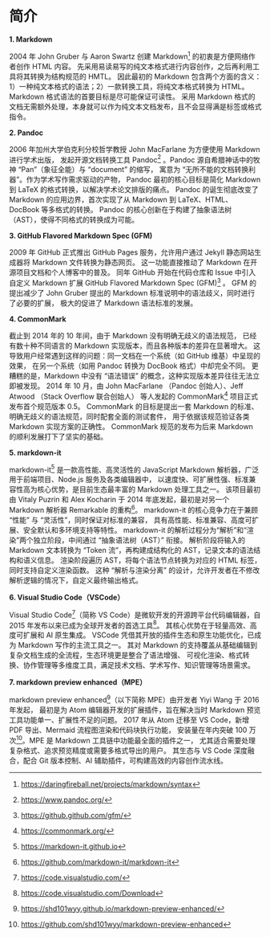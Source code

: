 # 简介

**1\. Markdown**

[^markdown_syntax]: <https://daringfireball.net/projects/markdown/syntax>

2004 年 John Gruber 与 Aaron Swartz 创建 Markdown[^markdown_syntax] 的初衷是方便网络作者创作 HTML 内容。
先采用易读易写的纯文本格式进行内容创作，之后再利用工具将其转换为结构规范的 HMTL。
因此最初的 Markdown 包含两个方面的含义：1）一种纯文本格式的语法；2）一款转换工具，将纯文本格式转换为 HTML。 
Markdown 格式语法的首要目标是尽可能保证可读性。
采用 Markdown 格式的文档无需额外处理，本身就可以作为纯文本文档发布，且不会显得满是标签或格式指令。

**2\. Pandoc**  

[^pandoc_home]: <https://www.pandoc.org/>

2006 年加州大学伯克利分校哲学教授 John MacFarlane 为方便使用 Markdown 进行学术出版，
发起开源文档转换工具 Pandoc[^pandoc_home] 。Pandoc 源自希腊神话中的牧神 “Pan”（象征全能）与 “document” 的缩写，
寓意为 “无所不能的文档转换利器”。作为学术写作需求驱动的产物，
Pandoc 最初的核心目标是简化 Markdown 到 LaTeX 的格式转换，以解决学术论文排版的痛点。
Pandoc 的诞生彻底改变了 Markdown 的应用边界，首次实现了从 Markdown 到 LaTeX、HTML、DocBook 等多格式的转换。
Pandoc 的核心创新在于构建了抽象语法树（AST），使得不同格式的转换成为可能。

**3\. GitHub Flavored Markdown Spec (GFM)**

[^gfm_home]: <https://github.github.com/gfm/>

2009 年 GitHub 正式推出 GitHub Pages 服务，允许用户通过 Jekyll 静态网站生成器将 Markdown 文件转换为静态网页。
这一功能直接推动了 Markdown 在开源项目文档和个人博客中的普及。
同年 GitHub 开始在代码仓库和 Issue 中引入自定义 Markdown 扩展 GitHub Flavored Markdown Spec (GFM)[^gfm_home] 。
GFM 的提出减少了 John Gruber 提出的 Markdown 标准说明中的语法歧义，同时进行了必要的扩展，
极大的促进了 Markdown 语法标准的发展。

**4\. CommonMark**

[^commonmark_home]: <https://commonmark.org/>

截止到 2014 年的 10 年间，由于 Markdown 没有明确无歧义的语法规范，
已经有数十种不同语言的 Markdown 实现版本，而且各种版本的差异在显著增大。
这导致用户经常遇到这样的问题：同一文档在一个系统（如 GitHub 维基）中呈现的效果，
在另一个系统（如用 Pandoc 转换为 DocBook 格式）中却完全不同。
更糟糕的是，Markdown 中没有 “语法错误” 的概念，这种实现版本差异往往无法立即被发现。
2014 年 10 月，由 John MacFarlane （Pandoc 创始人）、Jeff Atwood （Stack Overflow 联合创始人）
等人发起的 CommonMark[^commonmark_home] 项目正式发布首个规范版本 0.5。
CommonMark 的目标是提出一套 Markdown 的标准、明确无歧义的语法规范，同时配套全面的测试套件，
用于依据该规范验证各类 Markdown 实现方案的正确性。
CommonMark 规范的发布为后来 Markdown 的顺利发展打下了坚实的基础。

**5\. markdown-it**

[^markdown-it_home]: <https://markdown-it.github.io>
[^markdown-it_github]: <https://github.com/markdown-it/markdown-it>

markdown-it[^markdown-it_home] 是一款高性能、高灵活性的 JavaScript Markdown 解析器，广泛用于前端项目、Node.js 服务及各类编辑器中，
以速度快、可扩展性强、标准兼容性高为核心优势，是目前生态最丰富的 Markdown 处理工具之一。
该项目最初由 Vitaly Puzrin 和 Alex Kocharin 于 2014 年底发起，最初是对另一个 Markdown 解析器 Remarkable 的重构[^markdown-it_github]。
markdown-it 的核心竞争力在于兼顾 “性能” 与 “灵活性”，同时保证对标准的兼容，
具有高性能、标准兼容、高度可扩展、安全默认和多环境支持等特性。
markdown-it 的解析过程分为“解析”和“渲染”两个独立阶段，中间通过 “抽象语法树（AST）” 衔接。
解析阶段将输入的 Markdown 文本转换为 “Token 流”，再构建成结构化的 AST，记录文本的语法结构和语义信息。
渲染阶段遍历 AST，将每个语法节点转换为对应的 HTML 标签，同时支持自定义渲染函数。
这种 “解析与渲染分离” 的设计，允许开发者在不修改解析逻辑的情况下，自定义最终输出格式。

**6\. Visual Studio Code（VSCode）**

[^vscode_home]: <https://code.visualstudio.com/>
[^vscode_down]: <https://code.visualstudio.com/Download>

Visual Studio Code[^vscode_home]（简称 VS Code）是微软开发的开源跨平台代码编辑器，自 2015 年发布以来已成为全球开发者的首选工具[^vscode_down]。
其核心优势在于轻量高效、高度可扩展和 AI 原生集成。
VSCode 凭借其开放的插件生态和原生功能优化，已成为 Markdown 写作的主流工具之一。
其对 Markdown 的支持覆盖从基础编辑到复杂文档生成的全流程，生态环境更是整合了语法增强、
可视化渲染、格式转换、协作管理等多维度工具，满足技术文档、学术写作、知识管理等场景需求。

**7\. markdown preview enhanced（MPE）**

[^mpe_home]: <https://shd101wyy.github.io/markdown-preview-enhanced/>
[^mpe_github]: <https://github.com/shd101wyy/markdown-preview-enhanced>

markdown preview enhanced[^mpe_home]（以下简称 MPE）由开发者 Yiyi Wang 于 2016 年发起，
最初是为 Atom 编辑器开发的扩展插件，旨在解决当时 Markdown 预览工具功能单一、扩展性不足的问题。
2017 年从 Atom 迁移至 VS Code，新增 PDF 导出、Mermaid 流程图渲染和代码块执行功能，
安装量在年内突破 100 万次[^mpe_github]。MPE 是 Markdown 工具链中功能最全面的插件之一，
尤其适合需要处理复杂格式、追求预览精度或需要多格式导出的用户。
其生态与 VS Code 深度融合，配合 Git 版本控制、AI 辅助插件，可构建高效的内容创作流水线。

